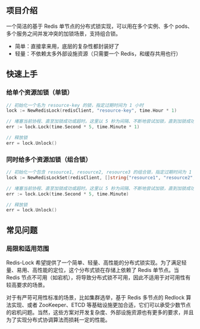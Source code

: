 ## 项目介绍

一个简洁的基于 Redis 单节点的分布式锁实现，可以用在多个实例、多个 pods、多个服务之间并发冲突的加锁场景，支持组合锁。

- 简单：直接拿来用，底层的复杂性都封装好了
- 轻量：不依赖太多外部设施资源（只需要一个 Redis，和缓存共用也行）

## 快速上手

### 给单个资源加锁（单锁）

```go
// 初始化一个名为 resource-key 的锁，指定过期时间为 1 小时
lock := NewRedisLock(redisClient, "resource-key", time.Hour * 1)

// 堵塞当前协程、直至加锁成功或超时。这里以 5 秒为间隔、不断地尝试加锁，直到加锁成功、或超过 1 分钟报错
err := lock.Lock(time.Second * 5, time.Minute * 1)

// 释放锁
err = lock.Unlock()
```

### 同时给多个资源加锁（组合锁）

```go
// 初始化一个包含 resource1, resource2, resource3 的组合锁，指定过期时间为 1 小时
lock := NewRedisLockSet(redisClient, []string{"resource1", "resource2", "resource3"}, time.Hour * 1)

// 堵塞当前协程、直至加锁成功或超时。这里以 5 秒为间隔、不断地尝试加锁，直到加锁成功、或超过 1 分钟报错
err := lock.Lock(time.Second * 5, time.Minute)

// 释放锁
err = lock.Unlock()
```

## 常见问题

### 局限和适用范围

Redis-Lock 希望提供了一个简单、轻量、高性能的分布式锁实现。为了满足轻量、易用、高性能的定位，这个分布式锁在存储上依赖了 Redis 单节点。当 Redis 节点不可用（如宕机），将导致分布式锁不可用，因此不适用于对可用性有较高要求的场景。

对于有严苛可用性标准的场景，比如集群选举，基于 Redis 多节点的 Redlock 算法实现、或者 ZooKeeper、ETCD 等基础设施更加合适，它们可以承受少数节点的宕机问题。当然，这些方案对开发复杂度、外部设施资源也有更多的要求，并且为了实现分布式协调算法而损耗一定的性能。
